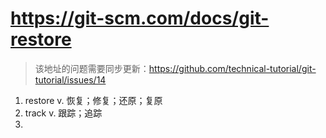 # https://git-scm.com/docs/git-restore
> 该地址的问题需要同步更新：https://github.com/technical-tutorial/git-tutorial/issues/14

1. restore v. 恢复；修复；还原；复原
2. track v. 跟踪；追踪
3. 
